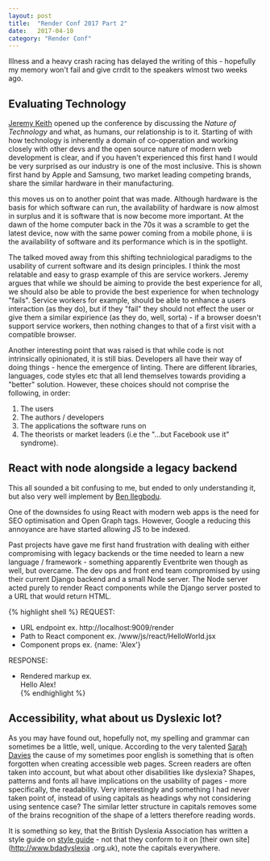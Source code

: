 ```yaml
---
layout: post
title:  "Render Conf 2017 Part 2"
date:   2017-04-10
category: "Render Conf"
---
```


Illness and a heavy crash racing has delayed the writing of this - hopefully my 
memory won't fail and give crrdit to the speakers wlmost two weeks ago.

Evaluating Technology
--
[Jeremy Keith]() opened up the conference by discussing the *Nature of Technology*
and what, as humans, our relationship is to it. Starting of with how technology is inherently a domain of 
co-opperation and working closely with other devs and the open source nature of modern 
web development is clear, and if you haven't experienced this first hand I would be 
very surprised as our industry is one of the most inclusive. This is shown first
hand by Apple and Samsung, two market leading competing brands, share the similar 
hardware in their manufacturing. 

this moves us on to another point that was made. Although hardware is the basis for which software can run, the availability of 
hardware is now almost in surplus and it is software that is now become more 
important. At the dawn of the home computer back in the 70s it was a scramble to 
get the latest device, now with the same power coming from a mobile phone, ii is the availability of software and its performance which is in the 
spotlight.
 
The talked moved away from this shifting techniological paradigms to the usability of current
software and its design principles. I think the most relatable and easy to grasp 
example of this are service workers. Jeremy argues that while we should be 
aiming to provide the best experience for all, we should also be able to provide
the best experience for when technology "fails". Service workers for example, 
should be able to enhance a users interaction (as they do), but if they "fail" 
they should not effect the user or give them a similar expirience (as they do, well, sorta) - if a 
browser doesn't support service workers, then nothing changes to that of a first visit 
with a compatible browser.

Another interesting point that was raised is that while code is not intrinsically opinionated, 
it is still bias. Developers all have their way of doing things - hence the emergence of 
linting. There are different libraries, languages, code styles etc that all 
lend themselves towards providing a "better" solution. However, these choices
should not comprise the following, in order:
1. The users
2. The authors / developers
3. The applications the software runs on
4. The theorists or market leaders (i.e the "...but Facebook use it" syndrome).
 
React with node alongside a legacy backend
--
This all sounded a bit confusing to me, but ended to only understanding it, but 
also very well implement by [Ben Ilegbodu]().

One of the downsides fo using React with modern web apps is the need for SEO 
optimisation and Open Graph tags. However, Google a reducing this annoyance are 
have started allowing JS to be indexed.

Past projects have gave me first hand frustration with dealing with either 
compromising with legacy backends or the time needed to learn a new language / 
framework - something apparently Eventbrite wen though as well, but overcame. The 
dev ops and front end team compromised by using their current Django backend and a
small Node server. The Node server acted purely to render React components 
while the Django server posted to a URL that would return HTML.
  
{% highlight shell %}
  REQUEST:
  - URL endpoint
      ex. http://localhost:9009/render
  - Path to React component
      ex. /www/js/react/HelloWorld.jsx
  - Component props
      ex. {name: 'Alex'}
  
  RESPONSE:
  - Rendered markup
      ex. <div data-reactid="1">Hello Alex!</div>
 {% endhighlight %}
 
Accessibility, what about us Dyslexic lot?
--
As you may have found out, hopefully not, my spelling and grammar can sometimes 
be a little, well, unique. According to the very talented [Sarah Davies]()
the cause of my sometimes poor english is something that is often forgotten when creating accessible web pages. Screen
readers are often taken into account, but what about other disabilities like 
dyslexia? Shapes, patterns and fonts all have implications on the usability of
pages - more specifically, the readability. Very interestingly and something I
had never taken point of, instead of using capitals as headings why not 
considering using sentence case? The similar letter structure in capitals 
removes some of the brains recognition of the shape of a letters therefore reading words.
    
 It is something so key, that the British Dyslexia Association has written a style guide on
 [style guide](http://www.bdadyslexia.org.uk/common/ckeditor/filemanager/userfiles/About_Us/policies/Dyslexia_Style_Guide.pdf) - not that they conform to it on [their own site](http://www.bdadyslexia
 .org.uk), note the capitals everywhere.
